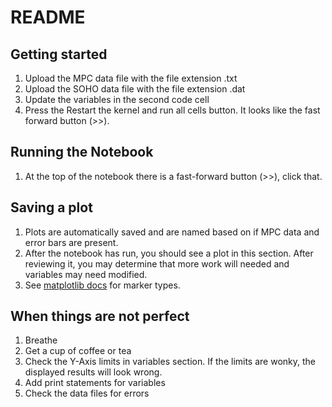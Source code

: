 # README
     
## Getting started

1. Upload the MPC data file with the file extension .txt
1. Upload the SOHO data file with the file extension .dat
1. Update the variables in the second code cell
1. Press the Restart the kernel and run all cells button. It looks like the fast forward button (>>).

## Running the Notebook

1. At the top of the notebook there is a fast-forward button (>>), click that.

## Saving a plot

1. Plots are automatically saved and are named based on if MPC data and error bars are present.
1. After the notebook has run, you should see a plot in this section. After reviewing it, you may determine that more work will needed and variables may need modified.
1. See [matplotlib docs](https://matplotlib.org/stable/api/markers_api.html) for marker types.

## When things are not perfect

1. Breathe
1. Get a cup of coffee or tea
1. Check the Y-Axis limits in variables section. If the limits are wonky, the displayed results will look wrong.
1. Add print statements for variables
1. Check the data files for errors